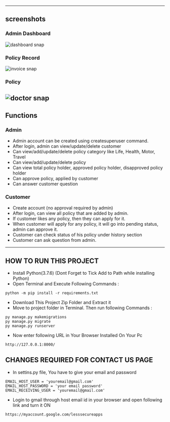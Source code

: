 
---
## screenshots
### Admin Dashboard
![dashboard snap](https://github.com/sumitkumar1503/insurancemanagement/blob/master/static/screenshots/dashboard.png?raw=true)
### Policy Record
![invoice snap](https://github.com/sumitkumar1503/insurancemanagement/blob/master/static/screenshots/policyrecord.png?raw=true)
### Policy 
![doctor snap](https://github.com/sumitkumar1503/insurancemanagement/blob/master/static/screenshots/policy.png?raw=true)
---
## Functions
### Admin
- Admin account can be created using createsuperuser command.
- After login, admin can view/update/delete customer
- Can view/add/update/delete policy category like Life, Health, Motor, Travel
- Can view/add/update/delete policy
- Can view total policy holder, approved policy holder, disapproved policy holder
- Can approve policy, applied by customer
- Can answer customer question

### Customer
- Create account (no approval required by admin)
- After login, can view all policy that are added by admin.
- If customer likes any policy, then they can apply for it.
- When customer will apply for any policy, it will go into pending status, admin can approve it.
- Customer can check status of his policy under history section
- Customer can ask question from admin. 

---

## HOW TO RUN THIS PROJECT
- Install Python(3.7.6) (Dont Forget to Tick Add to Path while installing Python)
- Open Terminal and Execute Following Commands :
```
python -m pip install -r requirements.txt
```
- Download This Project Zip Folder and Extract it
- Move to project folder in Terminal. Then run following Commands :
```
py manage.py makemigrations
py manage.py migrate
py manage.py runserver
```
- Now enter following URL in Your Browser Installed On Your Pc
```
http://127.0.0.1:8000/
```

## CHANGES REQUIRED FOR CONTACT US PAGE
- In settins.py file, You have to give your email and password
```
EMAIL_HOST_USER = 'youremail@gmail.com'
EMAIL_HOST_PASSWORD = 'your email password'
EMAIL_RECEIVING_USER = 'youremail@gmail.com'
```
- Login to gmail through host email id in your browser and open following link and turn it ON
```
https://myaccount.google.com/lesssecureapps
```


